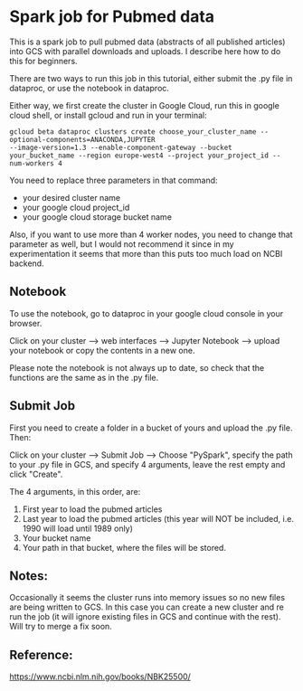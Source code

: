 # Spark job for Pubmed data
This is a spark job to pull pubmed data (abstracts of all published articles) into GCS with 
parallel downloads and uploads.  I describe here how to do this for beginners.

There are two ways to run this job in this tutorial, either submit the .py file in dataproc, or use the notebook in dataproc.

Either way, we first create the cluster in Google Cloud, run this in google cloud shell, 
or install gcloud and run in your terminal:

```
gcloud beta dataproc clusters create choose_your_cluster_name --optional-components=ANACONDA,JUPYTER 
--image-version=1.3 --enable-component-gateway --bucket your_bucket_name --region europe-west4 --project your_project_id --num-workers 4
```

You need to replace three parameters in that command: 
- your desired cluster name
- your google cloud project_id
- your google cloud storage bucket name

Also, if you want to use more than 4 worker nodes, you need to change that parameter as well, but I would not recommend it since in my experimentation it seems that more than this puts too much load on NCBI backend.


## Notebook

To use the notebook, go to dataproc in your google cloud console in your browser. 

Click on your cluster --> web interfaces --> Jupyter Notebook --> upload your notebook or copy the contents in a new one.

Please note the notebook is not always up to date, so check that the functions are the same as in the .py file.

## Submit Job

First you need to create a folder in a bucket of yours and upload the .py file. Then:

Click on your cluster --> Submit Job --> Choose "PySpark", specify the path to your .py file in GCS, and specify 4 arguments,
leave the rest empty and click "Create".

The 4 arguments, in this order, are:
1. First year to load the pubmed articles
1. Last year to load the pubmed articles (this year will NOT be included, i.e. 1990 will load until 1989 only)
1. Your bucket name
1. Your path in that bucket, where the files will be stored.

## Notes:
Occasionally it seems the cluster runs into memory issues so no new files are being written to GCS.  In this case you can  create a new cluster and re run the job (it will ignore existing files in GCS and continue with the rest).  Will try to merge a fix soon.

## Reference:

https://www.ncbi.nlm.nih.gov/books/NBK25500/
